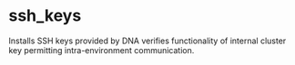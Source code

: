 ssh_keys
========

Installs SSH keys provided by DNA verifies functionality of internal cluster key permitting intra-environment communication.
